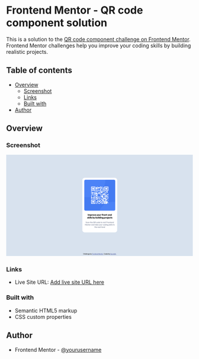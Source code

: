# Frontend Mentor - QR code component solution

This is a solution to the [QR code component challenge on Frontend Mentor](https://www.frontendmentor.io/challenges/qr-code-component-iux_sIO_H). Frontend Mentor challenges help you improve your coding skills by building realistic projects.

## Table of contents

- [Overview](#overview)
  - [Screenshot](#screenshot)
  - [Links](#links)
  - [Built with](#built-with)
- [Author](#author)


## Overview

### Screenshot

![](./screenshot.jpg)


### Links


- Live Site URL: [Add live site URL here](https://your-live-site-url.com)


### Built with

- Semantic HTML5 markup
- CSS custom properties

## Author

- Frontend Mentor - [@yourusername](https://www.frontendmentor.io/profile/Sourabh250)
